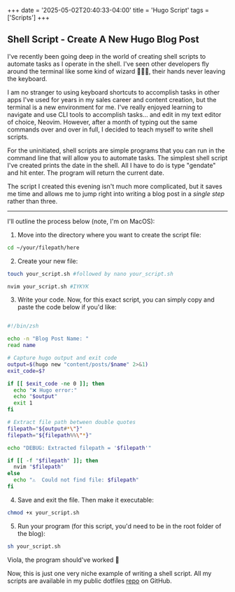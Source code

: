 +++
date = '2025-05-02T20:40:33-04:00'
title = 'Hugo Script'
tags = ['Scripts']
+++

## Shell Script - Create A New Hugo Blog Post

I've recently been going deep in the world of creating shell scripts to automate tasks as I operate in the shell. I've seen other developers fly around the terminal like some kind of wizard 🧙🏼‍♂️, their hands never leaving the keyboard.

I am no stranger to using keyboard shortcuts to accomplish tasks in other apps I've used for years in my sales career and content creation, but the terminal is a new environment for me. I've really enjoyed learning to navigate and use CLI tools to accomplish tasks... and edit in my text editor of choice, Neovim. However, after a month of typing out the same commands over and over in full, I decided to teach myself to write shell scripts.

For the uninitiated, shell scripts are simple programs that you can run in the command line that will allow you to automate tasks. The simplest shell script I've created prints the date in the shell. All I have to do is type "gendate" and hit enter. The program will return the current date.

The script I created this evening isn't much more complicated, but it saves me time and allows me to jump right into writing a blog post in a _single step_ rather than three.

---

I'll outline the process below (note, I'm on MacOS):

1. Move into the directory where you want to create the script file:

```bash
cd ~/your/filepath/here
```

2. Create your new file:

```bash
touch your_script.sh #followed by nano your_script.sh

nvim your_script.sh #IYKYK
```

3. Write your code. Now, for this exact script, you can simply copy and paste the code below if you'd like:

```bash

#!/bin/zsh

echo -n "Blog Post Name: "
read name

# Capture hugo output and exit code
output=$(hugo new "content/posts/$name" 2>&1)
exit_code=$?

if [[ $exit_code -ne 0 ]]; then
  echo "❌ Hugo error:"
  echo "$output"
  exit 1
fi

# Extract file path between double quotes
filepath="${output#*\"}"
filepath="${filepath%%\"*}"

echo "DEBUG: Extracted filepath = '$filepath'"

if [[ -f "$filepath" ]]; then
  nvim "$filepath"
else
  echo "⚠️  Could not find file: $filepath"
fi

```

4. Save and exit the file. Then make it executable:

```bash
chmod +x your_script.sh
```

5. Run your program (for this script, you'd need to be in the root folder of the blog):

```bash
sh your_script.sh
```

Viola, the program should've worked 🥳

Now, this is just one very niche example of writing a shell script. All my scripts are available in my public dotfiles [repo](https://github.com/MistbornOne/.dotfiles) on GitHub.
